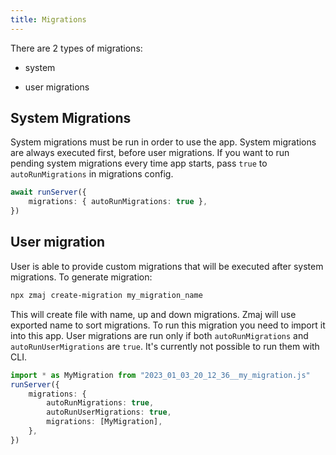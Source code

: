 ```yaml
---
title: Migrations
---
```


There are 2 types of migrations:

- system
<!-- - dynamic -->
- user migrations

## System Migrations

System migrations must be run in order to use the app. System migrations are always executed first, before user migrations.
If you want to run pending system migrations every time app starts, pass `true` to `autoRunMigrations` in migrations config.

```ts
await runServer({
	migrations: { autoRunMigrations: true },
})
```

## User migration

User is able to provide custom migrations that will be executed after system migrations.
To generate migration:

```bash
npx zmaj create-migration my_migration_name
```

This will create file with name, up and down migrations. Zmaj will use exported name to sort migrations.
To run this migration you need to import it into this app.
User migrations are run only if both `autoRunMigrations` and `autoRunUserMigrations` are `true`.
It's currently not possible to run them with CLI.

```ts
import * as MyMigration from "2023_01_03_20_12_36__my_migration.js"
runServer({
	migrations: {
		autoRunMigrations: true,
		autoRunUserMigrations: true,
		migrations: [MyMigration],
	},
})
```

<!-- ## Dynamic Migrations

**WIP Disabled Currently**
Dynamic migration is migration that is created during runtime when user changes schema with app.
On every change to schema, migration will be added to `zmaj_migrations`. Dynamic migration
contains `up` and `down` fields, that contain array of steps that needs to be executed.
When user creates new field, we will change schema, and create migration in same transaction.
So every dynamic migration will by default be executed.

Currently it is only used to see changes, but in the future it will be used to help migration from
dev to production environment, and contain ability to revert migrations. -->
